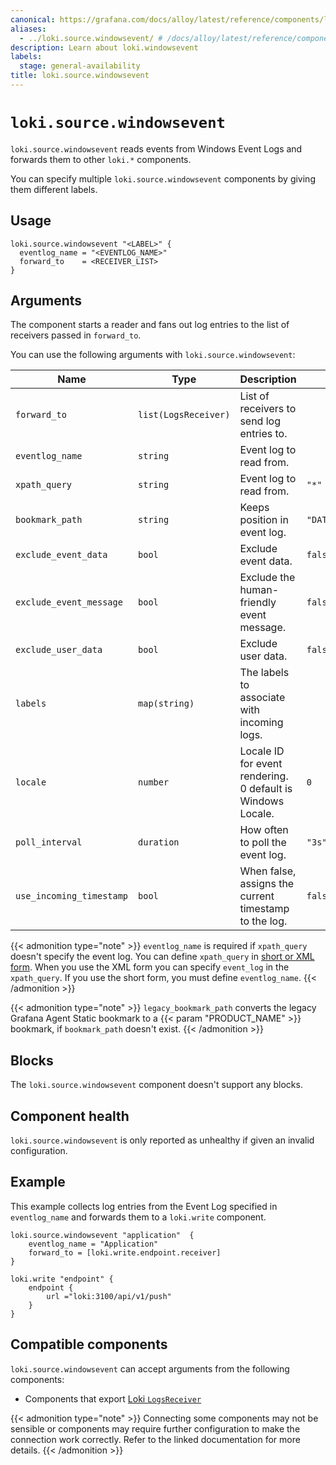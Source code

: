 ```yaml
---
canonical: https://grafana.com/docs/alloy/latest/reference/components/loki/loki.source.windowsevent/
aliases:
  - ../loki.source.windowsevent/ # /docs/alloy/latest/reference/components/loki.source.windowsevent/
description: Learn about loki.windowsevent
labels:
  stage: general-availability
title: loki.source.windowsevent
---
```


# `loki.source.windowsevent`

`loki.source.windowsevent` reads events from Windows Event Logs and forwards them to other `loki.*` components.

You can specify multiple `loki.source.windowsevent` components by giving them different labels.

## Usage

```alloy
loki.source.windowsevent "<LABEL>" {
  eventlog_name = "<EVENTLOG_NAME>"
  forward_to    = <RECEIVER_LIST>
}
```

## Arguments

The component starts a reader and fans out log entries to the list of receivers passed in `forward_to`.

You can use the following arguments with `loki.source.windowsevent`:

| Name                     | Type                 | Description                                                 | Default                    | Required  |
| ------------------------ | -------------------- | ----------------------------------------------------------- | -------------------------- | --------- |
| `forward_to`             | `list(LogsReceiver)` | List of receivers to send log entries to.                   |                            | yes       |
| `eventlog_name`          | `string`             | Event log to read from.                                     |                            | See below |
| `xpath_query`            | `string`             | Event log to read from.                                     | `"*"`                      | See below |
| `bookmark_path`          | `string`             | Keeps position in event log.                                | `"DATA_PATH/bookmark.xml"` | no        |
| `exclude_event_data`     | `bool`               | Exclude event data.                                         | `false`                    | no        |
| `exclude_event_message`  | `bool`               | Exclude the human-friendly event message.                   | `false`                    | no        |
| `exclude_user_data`      | `bool`               | Exclude user data.                                          | `false`                    | no        |
| `labels`                 | `map(string)`        | The labels to associate with incoming logs.                 |                            | no        |
| `locale`                 | `number`             | Locale ID for event rendering. 0 default is Windows Locale. | `0`                        | no        |
| `poll_interval`          | `duration`           | How often to poll the event log.                            | `"3s"`                     | no        |
| `use_incoming_timestamp` | `bool`               | When false, assigns the current timestamp to the log.       | `false`                    | no        |

{{< admonition type="note" >}}
`eventlog_name` is required if `xpath_query` doesn't specify the event log.
You can define `xpath_query` in [short or XML form](https://docs.microsoft.com/windows/win32/wes/consuming-events).
When you use the XML form you can specify `event_log` in the `xpath_query`.
If you use the short form, you must define `eventlog_name`.
{{< /admonition >}}

{{< admonition type="note" >}}
`legacy_bookmark_path` converts the legacy Grafana Agent Static bookmark to a {{< param "PRODUCT_NAME" >}} bookmark, if `bookmark_path` doesn't exist.
{{< /admonition >}}

## Blocks

The `loki.source.windowsevent` component doesn't support any blocks.

## Component health

`loki.source.windowsevent` is only reported as unhealthy if given an invalid configuration.

## Example

This example collects log entries from the Event Log specified in `eventlog_name` and forwards them to a `loki.write` component.

```alloy
loki.source.windowsevent "application"  {
    eventlog_name = "Application"
    forward_to = [loki.write.endpoint.receiver]
}

loki.write "endpoint" {
    endpoint {
        url ="loki:3100/api/v1/push"
    }
}
```
<!-- START GENERATED COMPATIBLE COMPONENTS -->

## Compatible components

`loki.source.windowsevent` can accept arguments from the following components:

- Components that export [Loki `LogsReceiver`](../../../compatibility/#loki-logsreceiver-exporters)


{{< admonition type="note" >}}
Connecting some components may not be sensible or components may require further configuration to make the connection work correctly.
Refer to the linked documentation for more details.
{{< /admonition >}}

<!-- END GENERATED COMPATIBLE COMPONENTS -->
